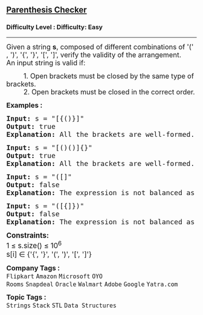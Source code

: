<h2><a href="https://www.geeksforgeeks.org/problems/parenthesis-checker2744/1">Parenthesis Checker</a></h2><h3>Difficulty Level : Difficulty: Easy</h3><hr><div class="problems_problem_content__Xm_eO"><p><span style="font-size: 18px;">Given a string <strong>s</strong>, composed of different combinations of '(' , ')', '{', '}', '[', ']', verify the validity of the arrangement.<br></span><span style="font-size: 18px;">An input string is valid if:</span></p>
<p><span style="font-size: 18px;">&nbsp; &nbsp; &nbsp; &nbsp; &nbsp;1. Open brackets must be closed by the same type of brackets.<br>&nbsp; &nbsp; &nbsp; &nbsp; &nbsp;2. Open brackets must be closed in the correct order.</span></p>
<p><strong><span style="font-size: 18px;">Examples :</span></strong></p>
<pre><span style="font-size: 18px;"><strong>Input: </strong>s = "[{()}]"
<strong>Output:</strong> true
<strong>Explanation: </strong>All the brackets are well-formed.</span></pre>
<pre><span style="font-size: 18px;"><strong>Input: </strong>s = "[()()]{}"
<strong>Output:</strong> true
<strong>Explanation: </strong>All the brackets are well-formed.<br></span></pre>
<pre><strong><span style="font-size: 18px;">Input:</span></strong><span style="font-size: 18px;"> s = "([]"<br><strong>Output: </strong>false<br><strong>Explanation: </strong>The expression is not balanced as there is a missing ')' at the end.<br></span></pre>
<pre><strong><span style="font-size: 18px;">Input:</span></strong><span style="font-size: 18px;"> s = "([{]})"<br><strong>Output: </strong>false<br><strong>Explanation: </strong>The expression is not balanced as there is a closing ']' before the closing '}'.<br></span></pre>
<p><span style="font-size: 14pt;"><strong>Constraints:</strong><br>1 ≤ s.size() ≤ 10<sup>6<br></sup>s[i] ∈ {'{', '}', '(', ')', '[', ']'}</span></p></div><p><span style=font-size:18px><strong>Company Tags : </strong><br><code>Flipkart</code>&nbsp;<code>Amazon</code>&nbsp;<code>Microsoft</code>&nbsp;<code>OYO Rooms</code>&nbsp;<code>Snapdeal</code>&nbsp;<code>Oracle</code>&nbsp;<code>Walmart</code>&nbsp;<code>Adobe</code>&nbsp;<code>Google</code>&nbsp;<code>Yatra.com</code>&nbsp;<br><p><span style=font-size:18px><strong>Topic Tags : </strong><br><code>Strings</code>&nbsp;<code>Stack</code>&nbsp;<code>STL</code>&nbsp;<code>Data Structures</code>&nbsp;